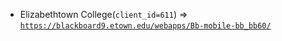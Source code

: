  - Elizabethtown College(`client_id=611`) => [`https://blackboard9.etown.edu/webapps/Bb-mobile-bb_bb60/`](https://blackboard9.etown.edu/webapps/Bb-mobile-bb_bb60/)
